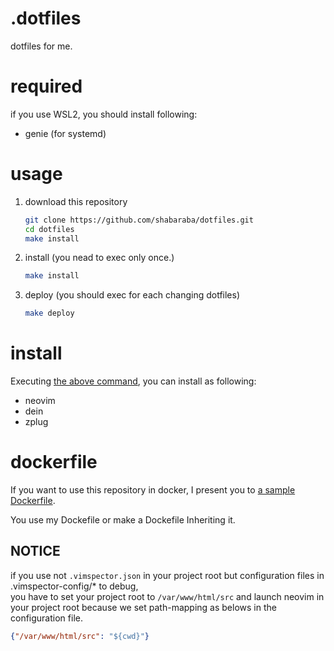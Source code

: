 
# .dotfiles

dotfiles for me.

# required

if you use WSL2, you should install following:

- genie (for systemd)

# usage

1. download this repository  
    ```sh
    git clone https://github.com/shabaraba/dotfiles.git
    cd dotfiles 
    make install
    ```

1. install (you nead to exec only once.)
    ```sh
    make install
    ```

1. deploy (you should exec for each changing dotfiles)
    ```sh
    make deploy
    ```

# install

Executing [the above command](#usage), you can install as following:

- neovim
- dein
- zplug

# dockerfile

If you want to use this repository in docker,
I present you to [a sample Dockerfile](https://github.com/shabaraba/dotfiles/blob/main/Dockerfile).

You use my Dockefile or make a Dockefile Inheriting it.

## NOTICE

if you use not `.vimspector.json` in your project root
but configuration files in .vimspector-config/\* to debug,  
you have to set your project root to `/var/www/html/src`
and launch neovim in your project root
because we set path-mapping as belows in the configuration file.

```json
{"/var/www/html/src": "${cwd}"}
```

